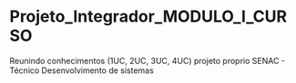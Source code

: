 # Projeto_Integrador_MODULO_l_CURSO
 Reunindo conhecimentos (1UC, 2UC, 3UC, 4UC) projeto proprio
 SENAC - Técnico Desenvolvimento de sistemas
